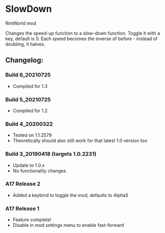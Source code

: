 # SlowDown
RimWorld mod

Changes the speed-up function to a slow-down function. Toggle it with a key, default is 5. Each speed becomes the inverse of before - instead of doubling, it halves.

## Changelog:

### Build 6_20210725
* Compiled for 1.3

### Build 5_20210725
* Compiled for 1.2

### Build 4_20200322
* Tested on 1.1.2579
* Theoretically should also still work for that latest 1.0 version too

### Build 3_20190418 (targets 1.0.2231)
* Update to 1.0.x
* No functionality changes

### A17 Release 2
* Added a keybind to toggle the mod, defaults to Alpha5

### A17 Release 1
* Feature complete!
* Disable in mod settings menu to enable fast-forward
